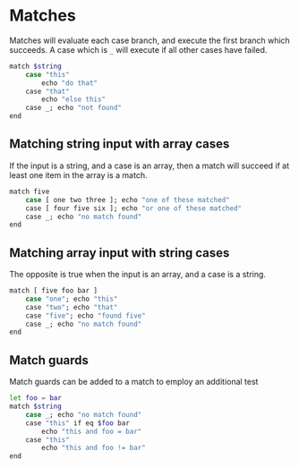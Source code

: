 # Matches

Matches will evaluate each case branch, and execute the first branch which succeeds.
A case which is `_` will execute if all other cases have failed.

```sh
match $string
    case "this"
        echo "do that"
    case "that"
        echo "else this"
    case _; echo "not found"
end
```

## Matching string input with array cases

If the input is a string, and a case is an array, then a match will succeed if at
least one item in the array is a match.

```sh
match five
    case [ one two three ]; echo "one of these matched"
    case [ four five six ]; echo "or one of these matched"
    case _; echo "no match found"
end
```

## Matching array input with string cases

The opposite is true when the input is an array, and a case is a string.

```sh
match [ five foo bar ]
    case "one"; echo "this"
    case "two"; echo "that"
    case "five"; echo "found five"
    case _; echo "no match found"
end
```

## Match guards

Match guards can be added to a match to employ an additional test

```sh
let foo = bar
match $string
    case _; echo "no match found"
    case "this" if eq $foo bar
        echo "this and foo = bar"
    case "this"
        echo "this and foo != bar"
end
```
